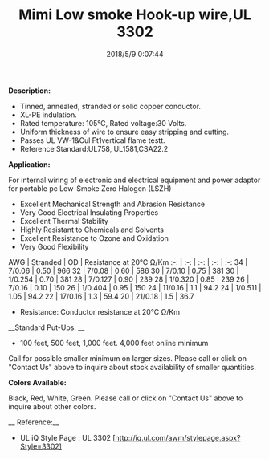 ﻿---
layout: post 
title: Mimi Low smoke Hook-up wire,UL 3302
tags: XLPE FN10
categories: wire-cable
overview: UL Mimi Low smoke Hook-up wire
series: FN10
part_number: 10-3302-0
thumb_img: static/202003/30-thumb-20200325145057.jpg
small_img: static/202003/30-20200325145057.jpg
date: 2018/5/9 0:07:44
---


__Description:__

* Tinned, annealed, stranded or solid copper conductor.
* XL-PE indulation.
* Rated temperature: 105℃, Rated voltage:30 Volts.
* Uniform thickness of wire to ensure easy stripping and cutting.
* Passes UL VW-1&amp;Cul Ft1vertical flame testt.
* Reference Standard:UL758, UL1581,CSA22.2

__Application:__

For internal wiring of electronic and electrical equipment and power adaptor for portable pc
Low-Smoke Zero Halogen (LSZH)

* Excellent Mechanical Strength and Abrasion Resistance
* Very Good Electrical Insulating Properties
* Excellent Thermal Stability
* Highly Resistant to Chemicals and Solvents
* Excellent Resistance to Ozone and Oxidation
* Very Good Flexibility

AWG | Stranded | OD | Resistance at 20℃ Ω/Km
:-: | :-: |  :-: |  :-: |  :-: 
34 | 7/0.06 | 0.50 | 966
32 | 7/0.08 | 0.60 | 586
30 | 7/0.10 | 0.75 | 381
30 | 1/0.254 | 0.70 | 381
28 | 7/0.127 | 0.90 | 239
28 | 1/0.320 | 0.85 | 239
26 | 7/0.16 | 0.10 | 150
26 | 1/0.404 | 0.95 | 150
24 | 11/0.16 | 1.1 | 94.2
24 | 1/0.511 | 1.05 | 94.2
22 | 17/0.16 | 1.3 | 59.4
20 | 21/0.18 | 1.5 | 36.7

* Resistance: Conductor resistance at 20℃ Ω/Km

__Standard Put-Ups: __

* 100 feet, 500 feet, 1,000 feet.  4,000 feet online minimum

Call for possible smaller minimum on larger sizes.  Please call or click on "Contact Us" above to inquire about stock availability of smaller quantities. 

__Colors Available:__

Black, Red, White, Green.  Please call or click on "Contact Us" above to inquire about other colors.

__ Reference:__

*  UL iQ Style Page : UL 3302 [http://iq.ul.com/awm/stylepage.aspx?Style=3302] 
